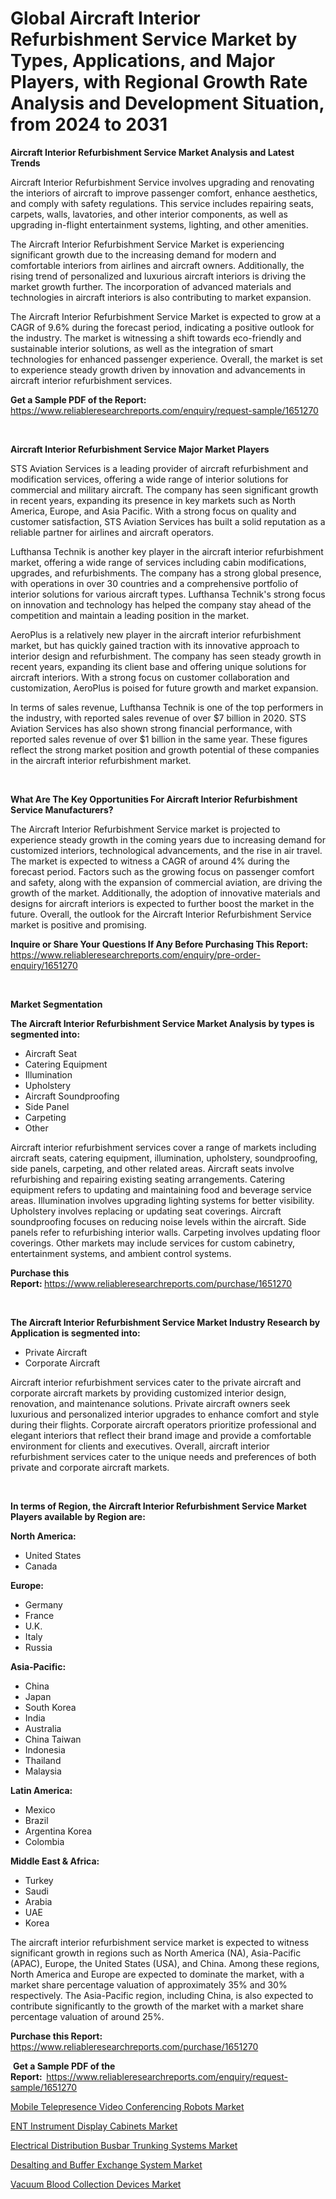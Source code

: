 <p><h1>Global Aircraft Interior Refurbishment Service Market by Types, Applications, and Major Players, with Regional Growth Rate Analysis and Development Situation, from 2024 to 2031</h1></p><p><strong>Aircraft Interior Refurbishment Service Market Analysis and Latest Trends</strong></p>
<p><p>Aircraft Interior Refurbishment Service involves upgrading and renovating the interiors of aircraft to improve passenger comfort, enhance aesthetics, and comply with safety regulations. This service includes repairing seats, carpets, walls, lavatories, and other interior components, as well as upgrading in-flight entertainment systems, lighting, and other amenities.</p><p>The Aircraft Interior Refurbishment Service Market is experiencing significant growth due to the increasing demand for modern and comfortable interiors from airlines and aircraft owners. Additionally, the rising trend of personalized and luxurious aircraft interiors is driving the market growth further. The incorporation of advanced materials and technologies in aircraft interiors is also contributing to market expansion.</p><p>The Aircraft Interior Refurbishment Service Market is expected to grow at a CAGR of 9.6% during the forecast period, indicating a positive outlook for the industry. The market is witnessing a shift towards eco-friendly and sustainable interior solutions, as well as the integration of smart technologies for enhanced passenger experience. Overall, the market is set to experience steady growth driven by innovation and advancements in aircraft interior refurbishment services.</p></p>
<p><strong>Get a Sample PDF of the Report:&nbsp;</strong> <a href="https://www.reliableresearchreports.com/enquiry/request-sample/1651270">https://www.reliableresearchreports.com/enquiry/request-sample/1651270</a></p>
<p>&nbsp;</p>
<p><strong>Aircraft Interior Refurbishment Service Major Market Players</strong></p>
<p><p>STS Aviation Services is a leading provider of aircraft refurbishment and modification services, offering a wide range of interior solutions for commercial and military aircraft. The company has seen significant growth in recent years, expanding its presence in key markets such as North America, Europe, and Asia Pacific. With a strong focus on quality and customer satisfaction, STS Aviation Services has built a solid reputation as a reliable partner for airlines and aircraft operators.</p><p>Lufthansa Technik is another key player in the aircraft interior refurbishment market, offering a wide range of services including cabin modifications, upgrades, and refurbishments. The company has a strong global presence, with operations in over 30 countries and a comprehensive portfolio of interior solutions for various aircraft types. Lufthansa Technik's strong focus on innovation and technology has helped the company stay ahead of the competition and maintain a leading position in the market.</p><p>AeroPlus is a relatively new player in the aircraft interior refurbishment market, but has quickly gained traction with its innovative approach to interior design and refurbishment. The company has seen steady growth in recent years, expanding its client base and offering unique solutions for aircraft interiors. With a strong focus on customer collaboration and customization, AeroPlus is poised for future growth and market expansion.</p><p>In terms of sales revenue, Lufthansa Technik is one of the top performers in the industry, with reported sales revenue of over $7 billion in 2020. STS Aviation Services has also shown strong financial performance, with reported sales revenue of over $1 billion in the same year. These figures reflect the strong market position and growth potential of these companies in the aircraft interior refurbishment market.</p></p>
<p>&nbsp;</p>
<p><strong>What Are The Key Opportunities For Aircraft Interior Refurbishment Service Manufacturers?</strong></p>
<p><p>The Aircraft Interior Refurbishment Service market is projected to experience steady growth in the coming years due to increasing demand for customized interiors, technological advancements, and the rise in air travel. The market is expected to witness a CAGR of around 4% during the forecast period. Factors such as the growing focus on passenger comfort and safety, along with the expansion of commercial aviation, are driving the growth of the market. Additionally, the adoption of innovative materials and designs for aircraft interiors is expected to further boost the market in the future. Overall, the outlook for the Aircraft Interior Refurbishment Service market is positive and promising.</p></p>
<p><strong>Inquire or Share Your Questions If Any Before Purchasing This Report:</strong> <a href="https://www.reliableresearchreports.com/enquiry/pre-order-enquiry/1651270">https://www.reliableresearchreports.com/enquiry/pre-order-enquiry/1651270</a></p>
<p>&nbsp;</p>
<p><strong>Market Segmentation</strong></p>
<p><strong>The Aircraft Interior Refurbishment Service Market Analysis by types is segmented into:</strong></p>
<p><ul><li>Aircraft Seat</li><li>Catering Equipment</li><li>Illumination</li><li>Upholstery</li><li>Aircraft Soundproofing</li><li>Side Panel</li><li>Carpeting</li><li>Other</li></ul></p>
<p><p>Aircraft interior refurbishment services cover a range of markets including aircraft seats, catering equipment, illumination, upholstery, soundproofing, side panels, carpeting, and other related areas. Aircraft seats involve refurbishing and repairing existing seating arrangements. Catering equipment refers to updating and maintaining food and beverage service areas. Illumination involves upgrading lighting systems for better visibility. Upholstery involves replacing or updating seat coverings. Aircraft soundproofing focuses on reducing noise levels within the aircraft. Side panels refer to refurbishing interior walls. Carpeting involves updating floor coverings. Other markets may include services for custom cabinetry, entertainment systems, and ambient control systems.</p></p>
<p><strong>Purchase this Report:&nbsp;</strong><a href="https://www.reliableresearchreports.com/purchase/1651270">https://www.reliableresearchreports.com/purchase/1651270</a></p>
<p>&nbsp;</p>
<p><strong>The Aircraft Interior Refurbishment Service Market Industry Research by Application is segmented into:</strong></p>
<p><ul><li>Private Aircraft</li><li>Corporate Aircraft</li></ul></p>
<p><p>Aircraft interior refurbishment services cater to the private aircraft and corporate aircraft markets by providing customized interior design, renovation, and maintenance solutions. Private aircraft owners seek luxurious and personalized interior upgrades to enhance comfort and style during their flights. Corporate aircraft operators prioritize professional and elegant interiors that reflect their brand image and provide a comfortable environment for clients and executives. Overall, aircraft interior refurbishment services cater to the unique needs and preferences of both private and corporate aircraft markets.</p></p>
<p>&nbsp;</p>
<p><strong>In terms of Region, the Aircraft Interior Refurbishment Service Market Players available by Region are:</strong></p>
<p>
    <p> <strong> North America: </strong>
        <ul>
            <li>United States</li>
            <li>Canada</li>
        </ul>
        </p> 
    <p> <strong> Europe: </strong>
        <ul>
            <li>Germany</li>
            <li>France</li>
            <li>U.K.</li>
            <li>Italy</li>
            <li>Russia</li>
        </ul>
        </p> 
    <p> <strong> Asia-Pacific: </strong>
        <ul>
            <li>China</li>
            <li>Japan</li>
            <li>South Korea</li>
            <li>India</li>
            <li>Australia</li>
            <li>China Taiwan</li>
            <li>Indonesia</li>
            <li>Thailand</li>
            <li>Malaysia</li>
        </ul>
        </p> 
    <p> <strong> Latin America: </strong>
        <ul>
            <li>Mexico</li>
            <li>Brazil</li>
            <li>Argentina Korea</li>
            <li>Colombia</li>
        </ul>
        </p> 
    <p> <strong> Middle East & Africa: </strong>
        <ul>
            <li>Turkey</li>
            <li>Saudi</li>
            <li>Arabia</li>
            <li>UAE</li>
            <li>Korea</li>
        </ul>
    </p>
    </p>
<p><p>The aircraft interior refurbishment service market is expected to witness significant growth in regions such as North America (NA), Asia-Pacific (APAC), Europe, the United States (USA), and China. Among these regions, North America and Europe are expected to dominate the market, with a market share percentage valuation of approximately 35% and 30% respectively. The Asia-Pacific region, including China, is also expected to contribute significantly to the growth of the market with a market share percentage valuation of around 25%.</p></p>
<p><strong>Purchase this Report: </strong><a href="https://www.reliableresearchreports.com/purchase/1651270">https://www.reliableresearchreports.com/purchase/1651270</a></p>
<p>&nbsp;<strong>Get a Sample PDF of the Report:&nbsp;&nbsp;</strong><a href="https://www.reliableresearchreports.com/enquiry/request-sample/1651270">https://www.reliableresearchreports.com/enquiry/request-sample/1651270</a></p>
<p><strong></strong></p>
<p><p><a href="https://github.com/mabutironaldo/Market-Research-Report-List-3/blob/main/mobile-telepresence-video-conferencing-robots-market.md">Mobile Telepresence Video Conferencing Robots Market</a></p><p><a href="https://medium.com/@samirmayert64/ent-instrument-display-cabinets-market-competitive-analysis-market-trends-and-forecast-to-2031-a88c92d82c86">ENT Instrument Display Cabinets Market</a></p><p><a href="https://github.com/Paul14Anderson63/Market-Research-Report-List-2/blob/main/electrical-distribution-busbar-trunking-systems-market.md">Electrical Distribution Busbar Trunking Systems Market</a></p><p><a href="https://medium.com/@samirmayert64/desalting-and-buffer-exchange-system-market-share-evolution-and-market-growth-trends-2024-2031-27833e859c9d">Desalting and Buffer Exchange System Market</a></p><p><a href="https://medium.com/@samirmayert64/vacuum-blood-collection-devices-market-outlook-industry-overview-and-forecast-2024-to-2031-0f79a38a3308">Vacuum Blood Collection Devices Market</a></p></p>